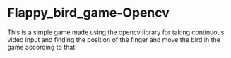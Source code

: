 # Flappy_bird_game-Opencv
This is a simple game made using the opencv library for taking continuous video input and finding the position of the finger and move the bird in the game according to that.
